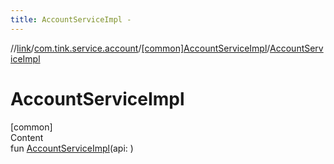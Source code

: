 ```yaml
---
title: AccountServiceImpl -
---
```

//[link](../../index.md)/[com.tink.service.account](../index.md)/[[common]AccountServiceImpl](index.md)/[AccountServiceImpl](-account-service-impl.md)



# AccountServiceImpl  
[common]  
Content  
fun [AccountServiceImpl](-account-service-impl.md)(api: <ERROR CLASS>)  



